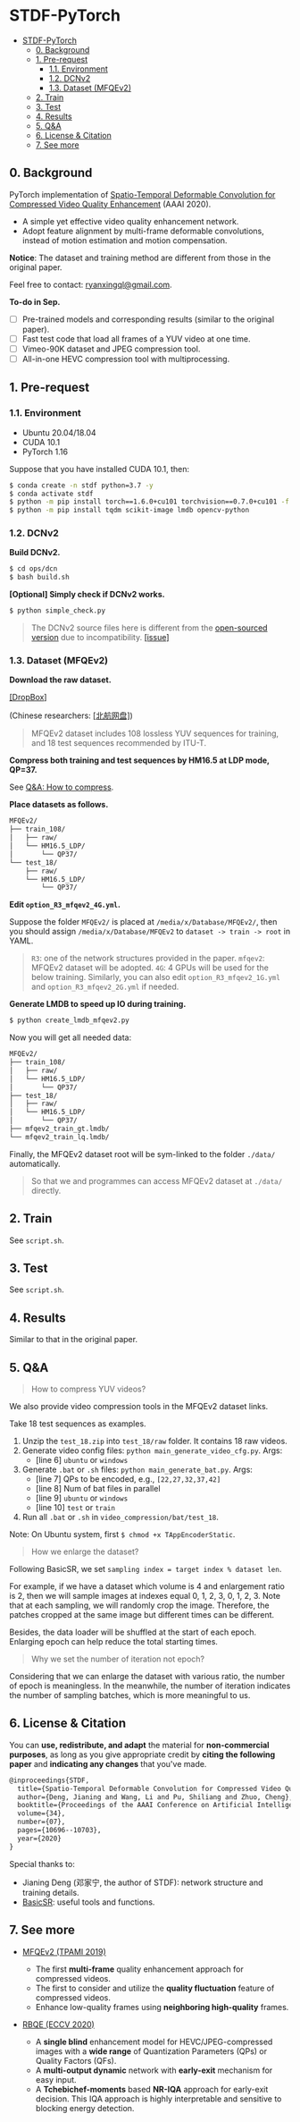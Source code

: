 # STDF-PyTorch

- [STDF-PyTorch](#stdf-pytorch)
  - [0. Background](#0-background)
  - [1. Pre-request](#1-pre-request)
    - [1.1. Environment](#11-environment)
    - [1.2. DCNv2](#12-dcnv2)
    - [1.3. Dataset (MFQEv2)](#13-dataset-mfqev2)
  - [2. Train](#2-train)
  - [3. Test](#3-test)
  - [4. Results](#4-results)
  - [5. Q&A](#5-qa)
  - [6. License & Citation](#6-license--citation)
  - [7. See more](#7-see-more)

## 0. Background

PyTorch implementation of [Spatio-Temporal Deformable Convolution for Compressed Video Quality Enhancement](https://www.aiide.org/ojs/index.php/AAAI/article/view/6697) (AAAI 2020).

- A simple yet effective video quality enhancement network.
- Adopt feature alignment by multi-frame deformable convolutions, instead of motion estimation and motion compensation.

**Notice**: The dataset and training method are different from those in the original paper.

Feel free to contact: ryanxingql@gmail.com.

**To-do in Sep.**

- [ ] Pre-trained models and corresponding results (similar to the original paper).
- [ ] Fast test code that load all frames of a YUV video at one time.
- [ ] Vimeo-90K dataset and JPEG compression tool.
- [ ] All-in-one HEVC compression tool with multiprocessing.

## 1. Pre-request

### 1.1. Environment

- Ubuntu 20.04/18.04
- CUDA 10.1
- PyTorch 1.16

Suppose that you have installed CUDA 10.1, then:

```bash
$ conda create -n stdf python=3.7 -y
$ conda activate stdf
$ python -m pip install torch==1.6.0+cu101 torchvision==0.7.0+cu101 -f https://download.pytorch.org/whl/torch_stable.html
$ python -m pip install tqdm scikit-image lmdb opencv-python
```

### 1.2. DCNv2

**Build DCNv2.**

```bash
$ cd ops/dcn
$ bash build.sh
```

**[Optional] Simply check if DCNv2 works.**

```bash
$ python simple_check.py
```

> The DCNv2 source files here is different from the [open-sourced version](https://github.com/chengdazhi/Deformable-Convolution-V2-PyTorch) due to incompatibility. [[issue]](https://github.com/open-mmlab/mmediting/issues/84#issuecomment-644974315)

### 1.3. Dataset (MFQEv2)

**Download the raw dataset.**

[[DropBox]](https://www.dropbox.com/sh/d04222pwk36n05b/AAC9SJ1QypPt79MVUZMosLk5a?dl=0)

(Chinese researchers: [[北航网盘]](https://bhpan.buaa.edu.cn:443/link/1B7824A57299DA36B89FC4D3BC90EF7A))

> MFQEv2 dataset includes 108 lossless YUV sequences for training, and 18 test sequences recommended by ITU-T.

**Compress both training and test sequences by HM16.5 at LDP mode, QP=37.**

See [Q&A: How to compress](#compress).

**Place datasets as follows.**

```tex
MFQEv2/
├── train_108/
│   ├── raw/
│   └── HM16.5_LDP/
│       └── QP37/
└── test_18/
    ├── raw/
    └── HM16.5_LDP/
        └── QP37/
```

**Edit `option_R3_mfqev2_4G.yml`.**

Suppose the folder `MFQEv2/` is placed at `/media/x/Database/MFQEv2/`, then you should assign `/media/x/Database/MFQEv2` to `dataset -> train -> root` in YAML.

> `R3`: one of the network structures provided in the paper.
> `mfqev2`: MFQEv2 dataset will be adopted.
> `4G`: 4 GPUs will be used for the below training. Similarly, you can also edit `option_R3_mfqev2_1G.yml` and `option_R3_mfqev2_2G.yml` if needed.

**Generate LMDB to speed up IO during training.**

```bash
$ python create_lmdb_mfqev2.py
```

Now you will get all needed data:

```tex
MFQEv2/
├── train_108/
│   ├── raw/
│   └── HM16.5_LDP/
│       └── QP37/
├── test_18/
│   ├── raw/
│   └── HM16.5_LDP/
│       └── QP37/
├── mfqev2_train_gt.lmdb/
└── mfqev2_train_lq.lmdb/
```

Finally, the MFQEv2 dataset root will be sym-linked to the folder `./data/` automatically.

> So that we and programmes can access MFQEv2 dataset at `./data/` directly.

## 2. Train

See `script.sh`.

## 3. Test

See `script.sh`.

## 4. Results

Similar to that in the original paper.

## 5. Q&A

> How to compress YUV videos?

<span id="compress"></span>

We also provide video compression tools in the MFQEv2 dataset links.

Take 18 test sequences as examples.

1. Unzip the `test_18.zip` into `test_18/raw` folder. It contains 18 raw videos.
2. Generate video config files: `python main_generate_video_cfg.py`. Args:
   - [line 6] `ubuntu` or `windows`
3. Generate `.bat` or `.sh` files: `python main_generate_bat.py`. Args:
   - [line 7] QPs to be encoded, e.g., `[22,27,32,37,42]`
   - [line 8] Num of bat files in parallel
   - [line 9] `ubuntu` or `windows`
   - [line 10] `test` or `train`
4. Run all `.bat` or `.sh` in `video_compression/bat/test_18`.

Note: On Ubuntu system, first `$ chmod +x TAppEncoderStatic`.

> How we enlarge the dataset?

Following BasicSR, we set `sampling index = target index % dataset len`.

For example, if we have a dataset which volume is 4 and enlargement ratio is 2, then we will sample images at indexes equal 0, 1, 2, 3, 0, 1, 2, 3. Note that at each sampling, we will randomly crop the image. Therefore, the patches cropped at the same image but different times can be different.

Besides, the data loader will be shuffled at the start of each epoch. Enlarging epoch can help reduce the total starting times.

> Why we set the number of iteration not epoch?

Considering that we can enlarge the dataset with various ratio, the number of epoch is meaningless. In the meanwhile, the number of iteration indicates the number of sampling batches, which is more meaningful to us.

## 6. License & Citation

You can **use, redistribute, and adapt** the material for **non-commercial purposes**, as long as you give appropriate credit by **citing the following paper** and **indicating any changes** that you've made.

```tex
@inproceedings{STDF,
  title={Spatio-Temporal Deformable Convolution for Compressed Video Quality Enhancement},
  author={Deng, Jianing and Wang, Li and Pu, Shiliang and Zhuo, Cheng},
  booktitle={Proceedings of the AAAI Conference on Artificial Intelligence},
  volume={34},
  number={07},
  pages={10696--10703},
  year={2020}
}
```

Special thanks to:

- Jianing Deng (邓家宁, the author of STDF): network structure and training details.
- [BasicSR](https://github.com/xinntao/BasicSR): useful tools and functions.

## 7. See more

- [MFQEv2 (TPAMI 2019)](https://github.com/RyanXingQL/MFQEv2.0)
  - The first **multi-frame** quality enhancement approach for compressed videos.
  - The first to consider and utilize the **quality fluctuation** feature of compressed videos.
  - Enhance low-quality frames using **neighboring high-quality** frames.

- [RBQE (ECCV 2020)](https://github.com/RyanXingQL/RBQE)
  - A **single blind** enhancement model for HEVC/JPEG-compressed images with a **wide range** of Quantization Parameters (QPs) or Quality Factors (QFs).
  - A **multi-output dynamic** network with **early-exit** mechanism for easy input.
  - A **Tchebichef-moments** based **NR-IQA** approach for early-exit decision. This IQA approach is highly interpretable and sensitive to blocking energy detection.
